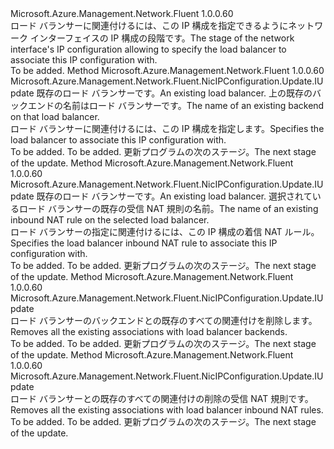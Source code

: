 <Type Name="IWithLoadBalancer" FullName="Microsoft.Azure.Management.Network.Fluent.NicIPConfiguration.Update.IWithLoadBalancer">
  <TypeSignature Language="C#" Value="public interface IWithLoadBalancer" />
  <TypeSignature Language="ILAsm" Value=".class public interface auto ansi abstract IWithLoadBalancer" />
  <TypeSignature Language="DocId" Value="T:Microsoft.Azure.Management.Network.Fluent.NicIPConfiguration.Update.IWithLoadBalancer" />
  <TypeSignature Language="VB.NET" Value="Public Interface IWithLoadBalancer" />
  <TypeSignature Language="F#" Value="type IWithLoadBalancer = interface" />
  <AssemblyInfo>
    <AssemblyName>Microsoft.Azure.Management.Network.Fluent</AssemblyName>
    <AssemblyVersion>1.0.0.60</AssemblyVersion>
  </AssemblyInfo>
  <Interfaces />
  <Docs>
    <summary>
            <span data-ttu-id="552c5-101">ロード バランサーに関連付けるには、この IP 構成を指定できるようにネットワーク インターフェイスの IP 構成の段階です。</span><span class="sxs-lookup"><span data-stu-id="552c5-101">The stage of the network interface's IP configuration allowing to specify the load balancer to associate this IP configuration with.</span></span>
            </summary>
    <remarks>To be added.</remarks>
  </Docs>
  <Members>
    <Member MemberName="WithExistingLoadBalancerBackend">
      <MemberSignature Language="C#" Value="public Microsoft.Azure.Management.Network.Fluent.NicIPConfiguration.Update.IUpdate WithExistingLoadBalancerBackend (Microsoft.Azure.Management.Network.Fluent.ILoadBalancer loadBalancer, string backendName);" />
      <MemberSignature Language="ILAsm" Value=".method public hidebysig newslot virtual instance class Microsoft.Azure.Management.Network.Fluent.NicIPConfiguration.Update.IUpdate WithExistingLoadBalancerBackend(class Microsoft.Azure.Management.Network.Fluent.ILoadBalancer loadBalancer, string backendName) cil managed" />
      <MemberSignature Language="DocId" Value="M:Microsoft.Azure.Management.Network.Fluent.NicIPConfiguration.Update.IWithLoadBalancer.WithExistingLoadBalancerBackend(Microsoft.Azure.Management.Network.Fluent.ILoadBalancer,System.String)" />
      <MemberSignature Language="VB.NET" Value="Public Function WithExistingLoadBalancerBackend (loadBalancer As ILoadBalancer, backendName As String) As IUpdate" />
      <MemberSignature Language="F#" Value="abstract member WithExistingLoadBalancerBackend : Microsoft.Azure.Management.Network.Fluent.ILoadBalancer * string -&gt; Microsoft.Azure.Management.Network.Fluent.NicIPConfiguration.Update.IUpdate" Usage="iWithLoadBalancer.WithExistingLoadBalancerBackend (loadBalancer, backendName)" />
      <MemberType>Method</MemberType>
      <AssemblyInfo>
        <AssemblyName>Microsoft.Azure.Management.Network.Fluent</AssemblyName>
        <AssemblyVersion>1.0.0.60</AssemblyVersion>
      </AssemblyInfo>
      <ReturnValue>
        <ReturnType>Microsoft.Azure.Management.Network.Fluent.NicIPConfiguration.Update.IUpdate</ReturnType>
      </ReturnValue>
      <Parameters>
        <Parameter Name="loadBalancer" Type="Microsoft.Azure.Management.Network.Fluent.ILoadBalancer" />
        <Parameter Name="backendName" Type="System.String" />
      </Parameters>
      <Docs>
        <param name="loadBalancer"><span data-ttu-id="552c5-102">既存のロード バランサーです。</span><span class="sxs-lookup"><span data-stu-id="552c5-102">An existing load balancer.</span></span></param>
        <param name="backendName"><span data-ttu-id="552c5-103">上の既存のバックエンドの名前はロード バランサーです。</span><span class="sxs-lookup"><span data-stu-id="552c5-103">The name of an existing backend on that load balancer.</span></span></param>
        <summary>
            <span data-ttu-id="552c5-104">ロード バランサーに関連付けるには、この IP 構成を指定します。</span><span class="sxs-lookup"><span data-stu-id="552c5-104">Specifies the load balancer to associate this IP configuration with.</span></span>
            </summary>
        <returns>To be added.</returns>
        <remarks>To be added.</remarks>
        <return><span data-ttu-id="552c5-105">更新プログラムの次のステージ。</span><span class="sxs-lookup"><span data-stu-id="552c5-105">The next stage of the update.</span></span></return>
      </Docs>
    </Member>
    <Member MemberName="WithExistingLoadBalancerInboundNatRule">
      <MemberSignature Language="C#" Value="public Microsoft.Azure.Management.Network.Fluent.NicIPConfiguration.Update.IUpdate WithExistingLoadBalancerInboundNatRule (Microsoft.Azure.Management.Network.Fluent.ILoadBalancer loadBalancer, string inboundNatRuleName);" />
      <MemberSignature Language="ILAsm" Value=".method public hidebysig newslot virtual instance class Microsoft.Azure.Management.Network.Fluent.NicIPConfiguration.Update.IUpdate WithExistingLoadBalancerInboundNatRule(class Microsoft.Azure.Management.Network.Fluent.ILoadBalancer loadBalancer, string inboundNatRuleName) cil managed" />
      <MemberSignature Language="DocId" Value="M:Microsoft.Azure.Management.Network.Fluent.NicIPConfiguration.Update.IWithLoadBalancer.WithExistingLoadBalancerInboundNatRule(Microsoft.Azure.Management.Network.Fluent.ILoadBalancer,System.String)" />
      <MemberSignature Language="VB.NET" Value="Public Function WithExistingLoadBalancerInboundNatRule (loadBalancer As ILoadBalancer, inboundNatRuleName As String) As IUpdate" />
      <MemberSignature Language="F#" Value="abstract member WithExistingLoadBalancerInboundNatRule : Microsoft.Azure.Management.Network.Fluent.ILoadBalancer * string -&gt; Microsoft.Azure.Management.Network.Fluent.NicIPConfiguration.Update.IUpdate" Usage="iWithLoadBalancer.WithExistingLoadBalancerInboundNatRule (loadBalancer, inboundNatRuleName)" />
      <MemberType>Method</MemberType>
      <AssemblyInfo>
        <AssemblyName>Microsoft.Azure.Management.Network.Fluent</AssemblyName>
        <AssemblyVersion>1.0.0.60</AssemblyVersion>
      </AssemblyInfo>
      <ReturnValue>
        <ReturnType>Microsoft.Azure.Management.Network.Fluent.NicIPConfiguration.Update.IUpdate</ReturnType>
      </ReturnValue>
      <Parameters>
        <Parameter Name="loadBalancer" Type="Microsoft.Azure.Management.Network.Fluent.ILoadBalancer" />
        <Parameter Name="inboundNatRuleName" Type="System.String" />
      </Parameters>
      <Docs>
        <param name="loadBalancer"><span data-ttu-id="552c5-106">既存のロード バランサーです。</span><span class="sxs-lookup"><span data-stu-id="552c5-106">An existing load balancer.</span></span></param>
        <param name="inboundNatRuleName"><span data-ttu-id="552c5-107">選択されているロード バランサーの既存の受信 NAT 規則の名前。</span><span class="sxs-lookup"><span data-stu-id="552c5-107">The name of an existing inbound NAT rule on the selected load balancer.</span></span></param>
        <summary>
            <span data-ttu-id="552c5-108">ロード バランサーの指定に関連付けるには、この IP 構成の着信 NAT ルール。</span><span class="sxs-lookup"><span data-stu-id="552c5-108">Specifies the load balancer inbound NAT rule to associate this IP configuration with.</span></span>
            </summary>
        <returns>To be added.</returns>
        <remarks>To be added.</remarks>
        <return><span data-ttu-id="552c5-109">更新プログラムの次のステージ。</span><span class="sxs-lookup"><span data-stu-id="552c5-109">The next stage of the update.</span></span></return>
      </Docs>
    </Member>
    <Member MemberName="WithoutLoadBalancerBackends">
      <MemberSignature Language="C#" Value="public Microsoft.Azure.Management.Network.Fluent.NicIPConfiguration.Update.IUpdate WithoutLoadBalancerBackends ();" />
      <MemberSignature Language="ILAsm" Value=".method public hidebysig newslot virtual instance class Microsoft.Azure.Management.Network.Fluent.NicIPConfiguration.Update.IUpdate WithoutLoadBalancerBackends() cil managed" />
      <MemberSignature Language="DocId" Value="M:Microsoft.Azure.Management.Network.Fluent.NicIPConfiguration.Update.IWithLoadBalancer.WithoutLoadBalancerBackends" />
      <MemberSignature Language="VB.NET" Value="Public Function WithoutLoadBalancerBackends () As IUpdate" />
      <MemberSignature Language="F#" Value="abstract member WithoutLoadBalancerBackends : unit -&gt; Microsoft.Azure.Management.Network.Fluent.NicIPConfiguration.Update.IUpdate" Usage="iWithLoadBalancer.WithoutLoadBalancerBackends " />
      <MemberType>Method</MemberType>
      <AssemblyInfo>
        <AssemblyName>Microsoft.Azure.Management.Network.Fluent</AssemblyName>
        <AssemblyVersion>1.0.0.60</AssemblyVersion>
      </AssemblyInfo>
      <ReturnValue>
        <ReturnType>Microsoft.Azure.Management.Network.Fluent.NicIPConfiguration.Update.IUpdate</ReturnType>
      </ReturnValue>
      <Parameters />
      <Docs>
        <summary>
            <span data-ttu-id="552c5-110">ロード バランサーのバックエンドとの既存のすべての関連付けを削除します。</span><span class="sxs-lookup"><span data-stu-id="552c5-110">Removes all the existing associations with load balancer backends.</span></span>
            </summary>
        <returns>To be added.</returns>
        <remarks>To be added.</remarks>
        <return><span data-ttu-id="552c5-111">更新プログラムの次のステージ。</span><span class="sxs-lookup"><span data-stu-id="552c5-111">The next stage of the update.</span></span></return>
      </Docs>
    </Member>
    <Member MemberName="WithoutLoadBalancerInboundNatRules">
      <MemberSignature Language="C#" Value="public Microsoft.Azure.Management.Network.Fluent.NicIPConfiguration.Update.IUpdate WithoutLoadBalancerInboundNatRules ();" />
      <MemberSignature Language="ILAsm" Value=".method public hidebysig newslot virtual instance class Microsoft.Azure.Management.Network.Fluent.NicIPConfiguration.Update.IUpdate WithoutLoadBalancerInboundNatRules() cil managed" />
      <MemberSignature Language="DocId" Value="M:Microsoft.Azure.Management.Network.Fluent.NicIPConfiguration.Update.IWithLoadBalancer.WithoutLoadBalancerInboundNatRules" />
      <MemberSignature Language="VB.NET" Value="Public Function WithoutLoadBalancerInboundNatRules () As IUpdate" />
      <MemberSignature Language="F#" Value="abstract member WithoutLoadBalancerInboundNatRules : unit -&gt; Microsoft.Azure.Management.Network.Fluent.NicIPConfiguration.Update.IUpdate" Usage="iWithLoadBalancer.WithoutLoadBalancerInboundNatRules " />
      <MemberType>Method</MemberType>
      <AssemblyInfo>
        <AssemblyName>Microsoft.Azure.Management.Network.Fluent</AssemblyName>
        <AssemblyVersion>1.0.0.60</AssemblyVersion>
      </AssemblyInfo>
      <ReturnValue>
        <ReturnType>Microsoft.Azure.Management.Network.Fluent.NicIPConfiguration.Update.IUpdate</ReturnType>
      </ReturnValue>
      <Parameters />
      <Docs>
        <summary>
            <span data-ttu-id="552c5-112">ロード バランサーとの既存のすべての関連付けの削除の受信 NAT 規則です。</span><span class="sxs-lookup"><span data-stu-id="552c5-112">Removes all the existing associations with load balancer inbound NAT rules.</span></span>
            </summary>
        <returns>To be added.</returns>
        <remarks>To be added.</remarks>
        <return><span data-ttu-id="552c5-113">更新プログラムの次のステージ。</span><span class="sxs-lookup"><span data-stu-id="552c5-113">The next stage of the update.</span></span></return>
      </Docs>
    </Member>
  </Members>
</Type>
